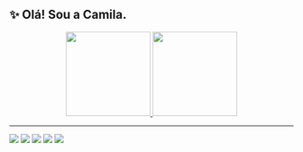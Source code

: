 ## ✨ Olá! Sou a Camila.  

<p align="center">
  <a href="https://github.com/camila-alonso/github-readme-stats">
    <img height="150" src="https://github-readme-stats.vercel.app/api?username=camila-alonso&theme=radical&show_icons=true" />
  </a>
  <a href="https://github.com/camila-alonso/convoychat">
    <img height="150" src="https://github-readme-stats.vercel.app/api/top-langs?username=camila-alonso&layout=compact&langs_count=8&card_width=200&theme=radical&show_icons=true" />
  </a>
</p>

---

<p align="left">
  <img src="https://img.shields.io/badge/Python-3776AB?style=for-the-badge&logo=python&logoColor=white" />
  <img src="https://img.shields.io/badge/HTML-239120?style=for-the-badge&logo=html5&logoColor=white" />
  <img src="https://img.shields.io/badge/CSS-239120?&style=for-the-badge&logo=css3&logoColor=white" />
  <img src="https://img.shields.io/badge/JavaScript-F7DF1E?style=for-the-badge&logo=javascript&logoColor=black" />
  <img src="https://img.shields.io/badge/MySQL-00000F?style=for-the-badge&logo=mysql&logoColor=white" />
</p>
